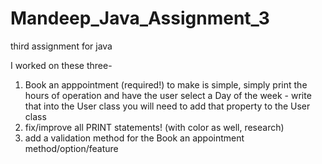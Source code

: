 # Mandeep_Java_Assignment_3
third assignment for java

I worked on these three-
1. Book an apppointment (required!)
  to make is simple, simply print the hours of operation and have the user select a Day of the week - write that into the User class
  you will need to add that property to the User class
2. fix/improve all PRINT statements! (with color as well, research)
3. add a validation method for the Book an appointment method/option/feature
